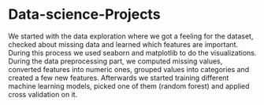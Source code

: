 # Data-science-Projects
We started with the data exploration where we got a feeling for the dataset,
checked about missing data and learned which features are important. 
During this process we used seaborn and matplotlib to do the visualizations. 
During the data preprocessing part, we computed missing values, converted features into numeric ones, grouped values into categories and created a few new features. 
Afterwards we started training  different machine learning models, 
picked one of them (random forest) and applied cross validation on it. 
